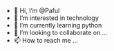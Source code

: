 - 👋 Hi, I’m @Paful
- 👀 I’m interested in technology
- 🌱 I’m currently learning python
- 💞️ I’m looking to collaborate on ...
- 📫 How to reach me ...

<!---
Paful/Paful is a ✨ special ✨ repository because its `README.md` (this file) appears on your GitHub profile.
You can click the Preview link to take a look at your changes.
--->
